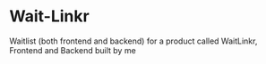 # Wait-Linkr

Waitlist (both frontend and backend) for a product called WaitLinkr, Frontend and Backend built by me
